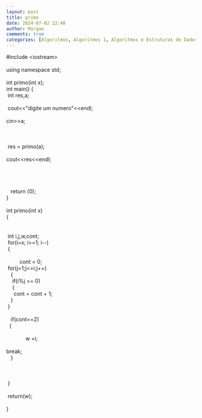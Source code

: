 ```yaml
---
layout: post
title: primo
date: 2024-07-02 22:48
author: Morgao
comments: true
categories: [Algoritmos, Algoritmos 1, Algoritmos e Estruturas de Dados, beecrowd, Linguagem C, Programação]
---
```

#include &lt;iostream&gt;<br />
<br />
using namespace std;<br />
<br />
int primo(int x);<br />
int main() {<br />
&nbsp;int res,a;<br />
<br />
<span style="white-space: pre;"> </span>cout&lt;&lt;"digite um numero"&lt;&lt;endl;<br />
<span style="white-space: pre;"> </span>cin&gt;&gt;a;<br />
<span style="white-space: pre;"> </span><br />
<span style="white-space: pre;"> </span><br />
<span style="white-space: pre;"> </span>res = primo(a);<br />
<span style="white-space: pre;"> </span>cout&lt;&lt;res&lt;&lt;endl;<br />
&nbsp; &nbsp; &nbsp; &nbsp; &nbsp; <br />
&nbsp; &nbsp; &nbsp; &nbsp; &nbsp; <br />
<span style="white-space: pre;"> </span><br />
&nbsp; &nbsp; &nbsp; &nbsp; <br />
&nbsp; &nbsp;return (0);<br />
}<br />
<br />
int primo(int x)<br />
{<br />
<span style="white-space: pre;"> </span><br />
<span style="white-space: pre;"> </span><br />
<span style="white-space: pre;"> </span>int i,j,w,cont;<br />
<span style="white-space: pre;"> </span>for(i=x; i&gt;=1; i--)<br />
<span style="white-space: pre;"> </span>{<br />
<span style="white-space: pre;">  </span><br />
<span style="white-space: pre;"> </span>&nbsp; &nbsp; &nbsp; &nbsp; cont = 0;<br />
<span style="white-space: pre;">   </span>for(j=1;j&lt;=i;j++)<br />
<span style="white-space: pre;">  </span> <span style="white-space: pre;"> </span>{<br />
<span style="white-space: pre;">  </span>&nbsp; <span style="white-space: pre;">  </span>if(i%j == 0)<br />
<span style="white-space: pre;">  </span>&nbsp; <span style="white-space: pre;">  </span>{<br />
<span style="white-space: pre;">  </span>&nbsp; <span style="white-space: pre;">  </span> cont = cont + 1;<br />
<span style="white-space: pre;">  </span> <span style="white-space: pre;">  </span>}<br />
<span style="white-space: pre;">   </span>}<br />
<span style="white-space: pre;">   </span><br />
<span style="white-space: pre;">  </span> <span style="white-space: pre;"> </span>if(cont==2)<br />
<span style="white-space: pre;">   </span> {&nbsp;<br />
<span style="white-space: pre;">   </span><br />
<span style="white-space: pre;"> </span>&nbsp; &nbsp; &nbsp; &nbsp; &nbsp; &nbsp; w =i;<br />
<span style="white-space: pre;">    </span>break;<span style="white-space: pre;"> </span><br />
<span style="white-space: pre;">  </span> <span style="white-space: pre;"> </span>}<br />
<span style="white-space: pre;">  </span><br />
&nbsp; &nbsp;<br />
<span style="white-space: pre;">  </span><br />
<span style="white-space: pre;"> </span>}<br />
<span style="white-space: pre;"> </span><br />
<span style="white-space: pre;"> </span>return(w);<br />
<span style="white-space: pre;"> </span><br />
}<br />
<div>
<br /></div>


